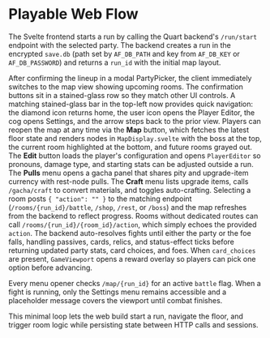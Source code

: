 # Playable Web Flow

The Svelte frontend starts a run by calling the Quart backend's `/run/start`
endpoint with the selected party. The backend creates a run in the encrypted
`save.db` (path set by `AF_DB_PATH` and key from `AF_DB_KEY` or
`AF_DB_PASSWORD`) and returns a `run_id` with the initial map layout.

After confirming the lineup in a modal PartyPicker, the client immediately
switches to the map view showing upcoming rooms. The confirmation buttons sit in a stained-glass row so they match other UI controls. A matching stained-glass bar in the top-left now provides quick navigation: the diamond icon returns home, the user icon opens the Player Editor, the cog opens Settings, and the arrow steps back to the prior view. Players can reopen the map at
any time via the **Map** button, which fetches the latest floor state and
renders nodes in `MapDisplay.svelte` with the boss at the top, the current room highlighted at the bottom, and future rooms grayed out. The **Edit** button loads the player's
configuration and opens `PlayerEditor` so pronouns, damage type, and starting
stats can be adjusted outside a run. The **Pulls** menu opens a gacha panel that
shares pity and upgrade-item currency with rest-node pulls. The **Craft** menu
lists upgrade items, calls `/gacha/craft` to convert materials, and toggles
auto-crafting. Selecting a room posts `{ "action": "" }` to the matching
endpoint (`/rooms/{run_id}/battle`, `/shop`, `/rest`, or `/boss`) and the map
refreshes from the backend to reflect progress. Rooms without dedicated routes
can call `/rooms/{run_id}/{room_id}/action`, which simply echoes the provided
`action`. The backend auto-resolves fights
until either the party or the foe falls, handling passives, cards, relics, and
status-effect ticks before returning updated party stats, card choices, and
foes. When `card_choices` are present, `GameViewport` opens a reward overlay so
players can pick one option before advancing.

Every menu opener checks `/map/{run_id}` for an active `battle` flag. When a
fight is running, only the Settings menu remains accessible and a placeholder
message covers the viewport until combat finishes.

This minimal loop lets the web build start a run, navigate the floor, and
trigger room logic while persisting state between HTTP calls and sessions.
